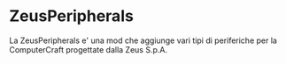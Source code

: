 # ZeusPeripherals
La ZeusPeripherals e' una mod che aggiunge vari tipi di periferiche per la ComputerCraft progettate dalla Zeus S.p.A.
